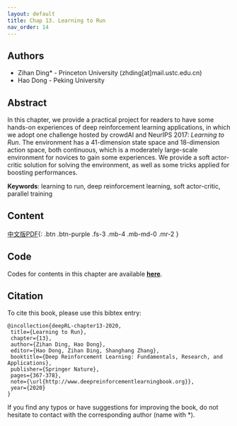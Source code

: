 ```yaml
---
layout: default
title: Chap 13. Learning to Run
nav_order: 14
---
```


## Authors

- Zihan Ding* - Princeton University (zhding[at]mail.ustc.edu.cn)
- Hao Dong - Peking University 

## Abstract

In this chapter, we provide a practical project for readers to have some hands-on experiences of deep reinforcement learning applications, in which we adopt one challenge hosted by crowdAI and NeurIPS 2017: *Learning to Run*. The environment has a 41-dimension state space and 18-dimension action space, both continuous, which is a moderately large-scale environment for novices to gain some experiences. We provide a soft actor-critic solution for solving the environment, as well as some tricks applied for boosting performances.

**Keywords**: learning to run, deep reinforcement learning, soft actor-critic, parallel training

## Content
[中文版PDF](/assets/pdfs/ch13.pdf){: .btn .btn-purple  .fs-3 .mb-4 .mb-md-0 .mr-2 }

## Code 

Codes for contents in this chapter are available [**here**](https://github.com/deep-reinforcement-learning-book/Chapter13-Learning-to-Run).

## Citation

To cite this book, please use this bibtex entry:

```
@incollection{deepRL-chapter13-2020,
 title={Learning to Run},
 chapter={13},
 author={Zihan Ding, Hao Dong},
 editor={Hao Dong, Zihan Ding, Shanghang Zhang},
 booktitle={Deep Reinforcement Learning: Fundamentals, Research, and Applications},
 publisher={Springer Nature},
 pages={367-378},
 note={\url{http://www.deepreinforcementlearningbook.org}},
 year={2020}
}
```



If you find any typos or have suggestions for improving the book, do not hesitate to contact with the corresponding author (name with *).